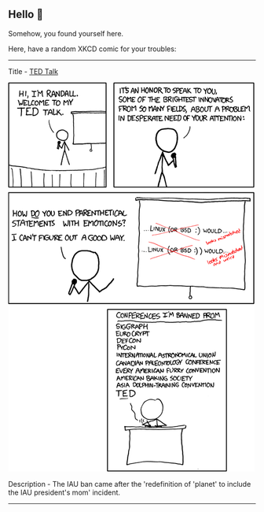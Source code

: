 ## Hello 👀

Somehow, you found yourself here.

Here, have a random XKCD comic for your troubles:

-----------------------------------

Title - [TED Talk](https://xkcd.com/541)

![TED Talk](./random_comic.png)

Description - The IAU ban came after the 'redefinition of 'planet' to include the IAU president's mom' incident.

-----------------------------------